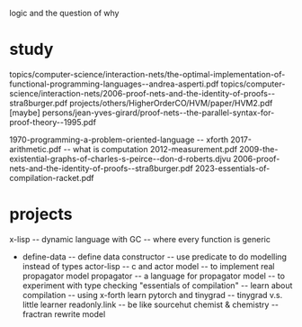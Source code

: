 logic and the question of why

# study

topics/computer-science/interaction-nets/the-optimal-implementation-of-functional-programming-languages--andrea-asperti.pdf
topics/computer-science/interaction-nets/2006-proof-nets-and-the-identity-of-proofs--straßburger.pdf
projects/others/HigherOrderCO/HVM/paper/HVM2.pdf
[maybe] persons/jean-yves-girard/proof-nets--the-parallel-syntax-for-proof-theory--1995.pdf

1970-programming-a-problem-oriented-language -- xforth
2017-arithmetic.pdf -- what is computation
2012-measurement.pdf
2009-the-existential-graphs-of-charles-s-peirce--don-d-roberts.djvu
2006-proof-nets-and-the-identity-of-proofs--straßburger.pdf
2023-essentials-of-compilation-racket.pdf

# projects

x-lisp -- dynamic language with GC -- where every function is generic
- define-data -- define data constructor -- use predicate to do modelling instead of types
actor-lisp -- c and actor model -- to implement real propagator model
propagator -- a language for propagator model -- to experiment with type checking
"essentials of compilation" -- learn about compilation -- using x-forth
learn pytorch and tinygrad -- tinygrad v.s. little learner
readonly.link -- be like sourcehut
chemist & chemistry -- fractran rewrite model
